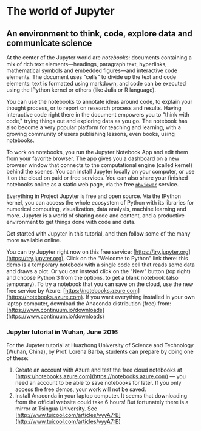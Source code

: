 # The world of Jupyter
## An environment to think, code, explore data and communicate science

At the center of the Jupyter world are *notebooks*: documents containing a mix of rich text elements—headings, paragraph text, hyperlinks, mathematical symbols and embedded figures—and interactive code elements. The document uses "cells" to divide up the text and code elements: text is formatted using markdown, and code can be executed using the IPython kernel or others (like Julia or R language).

You can use the notebooks to annotate ideas around code, to explain your thought process, or to report on research process and results. Having interactive code right there in the document empowers you to "think with code," trying things out and exploring data as you go. The notebook has also become a very popular platform for teaching and learning, with a growing community of users publishing lessons, even books, using notebooks.

To work on notebooks, you run the Jupyter Notebook App and edit them from your favorite browser. The app gives you a dashboard on a new browser window that connects to the computational engine (called kernel) behind the scenes. You can install Jupyter locally on your computer, or use it on the cloud on paid or free services. You can also share your finished notebooks online as a static web page, via the free [`nbviewer`](http://nbviewer.jupyter.org) service.

Everything in Project Jupyter is free and open source. Via the IPython kernel, you can access the whole ecosystem of Python with its libraries for numerical computing, visualization, data analysis, machine learning and more. Jupyter is a world of sharing code and content, and a productive environment to get things done with code and data.

Get started with Jupyter in this tutorial, and then follow some of the many more available online. 

You can try Jupyter right now on this free service: [https://try.jupyter.org](https://try.jupyter.org). Click on the "Welcome to Python" link there: this demo is a temporary notebook with a single code cell that reads some data and draws a plot. Or you can instead click on the "New" button (top right) and choose Python 3 from the options, to get a blank notebook (also temporary). To try a notebook that you can save on the cloud, use the new free service by Azure: [https://notebooks.azure.com](https://notebooks.azure.com). If you want everything installed in your own laptop computer, download the Anaconda distribution (free) from: [https://www.continuum.io/downloads](https://www.continuum.io/downloads)

### Jupyter tutorial in Wuhan, June 2016

For the Jupyter tutorial at Huazhong University of Science and Technology (Wuhan, China), by Prof. Lorena Barba, students can prepare by doing one of these:

1. Create an account with Azure and test the free cloud notebooks at [https://notebooks.azure.com](https://notebooks.azure.com) — you need an account to be able to save notebooks for later. If you only access the free demos, your work will not be saved.
2. Install Anaconda in your laptop computer. It seems that downloading from the official website could take 6 hours! But fortunately there is a mirror at Tsingua University. See [http://www.tuicool.com/articles/vyyA7rB](http://www.tuicool.com/articles/vyyA7rB)